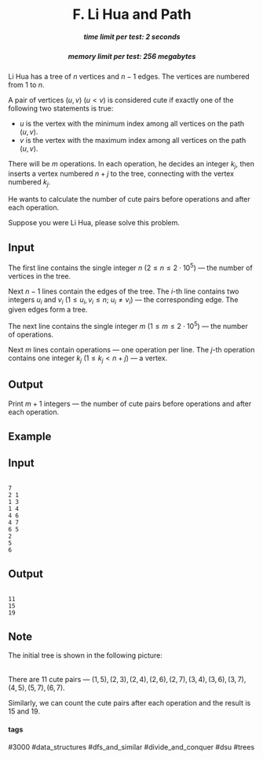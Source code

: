 <h1 style='text-align: center;'> F. Li Hua and Path</h1>

<h5 style='text-align: center;'>time limit per test: 2 seconds</h5>
<h5 style='text-align: center;'>memory limit per test: 256 megabytes</h5>

Li Hua has a tree of $n$ vertices and $n-1$ edges. The vertices are numbered from $1$ to $n$.

A pair of vertices $(u,v)$ ($u < v$) is considered cute if exactly one of the following two statements is true:

* $u$ is the vertex with the minimum index among all vertices on the path $(u,v)$.
* $v$ is the vertex with the maximum index among all vertices on the path $(u,v)$.

There will be $m$ operations. In each operation, he decides an integer $k_j$, then inserts a vertex numbered $n+j$ to the tree, connecting with the vertex numbered $k_j$.

He wants to calculate the number of cute pairs before operations and after each operation.

Suppose you were Li Hua, please solve this problem.

## Input

The first line contains the single integer $n$ ($2\le n\le 2\cdot 10^5$) — the number of vertices in the tree.

Next $n-1$ lines contain the edges of the tree. The $i$-th line contains two integers $u_i$ and $v_i$ ($1\le u_i,v_i\le n$; $u_i\ne v_i$) — the corresponding edge. The given edges form a tree.

The next line contains the single integer $m$ ($1\le m\le 2\cdot 10^5$) — the number of operations.

Next $m$ lines contain operations — one operation per line. The $j$-th operation contains one integer $k_j$ ($1\le k_j < n+j$) — a vertex.

## Output

Print $m+1$ integers — the number of cute pairs before operations and after each operation.

## Example

## Input


```

7
2 1
1 3
1 4
4 6
4 7
6 5
2
5
6

```
## Output


```

11
15
19

```
## Note

The initial tree is shown in the following picture:

 

|  |
| --- |

 There are $11$ cute pairs — $(1,5),(2,3),(2,4),(2,6),(2,7),(3,4),(3,6),(3,7),(4,5),(5,7),(6,7)$.

Similarly, we can count the cute pairs after each operation and the result is $15$ and $19$.



#### tags 

#3000 #data_structures #dfs_and_similar #divide_and_conquer #dsu #trees 
